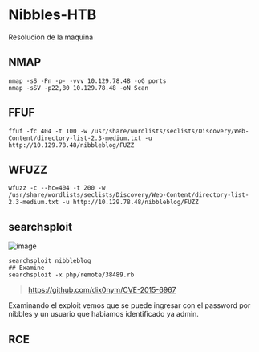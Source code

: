 # Nibbles-HTB
Resolucion de la maquina

## NMAP

```
nmap -sS -Pn -p- -vvv 10.129.78.48 -oG ports
nmap -sSV -p22,80 10.129.78.48 -oN Scan
```

## FFUF

```
ffuf -fc 404 -t 100 -w /usr/share/wordlists/seclists/Discovery/Web-Content/directory-list-2.3-medium.txt -u http://10.129.78.48/nibbleblog/FUZZ

```

## WFUZZ

```
wfuzz -c --hc=404 -t 200 -w /usr/share/wordlists/seclists/Discovery/Web-Content/directory-list-2.3-medium.txt -u http://10.129.78.48/nibbleblog/FUZZ
```
## searchsploit

![image](https://github.com/gecr07/Nibbles-HTB/assets/63270579/067c5f78-efb1-4b02-bbe8-25396bb2ed12)


```
searchsploit nibbleblog
## Examine
searchsploit -x php/remote/38489.rb
```

> https://github.com/dix0nym/CVE-2015-6967

Examinando el exploit vemos que se puede ingresar con el password por nibbles y un usuario que habiamos identificado ya admin.


## RCE

```



```




































